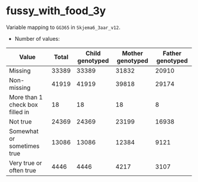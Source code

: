 # fussy_with_food_3y
Variable mapping to `GG365` in `Skjema6_3aar_v12`.
- Number of values:

| Value | Total | Child genotyped | Mother genotyped | Father genotyped |
| ----- | ----- | --------------- | ---------------- | ---------------- |
| Missing | 33389 | 33389 | 31832 | 20910 |
| Non-missing | 41919 | 41919 | 39818 | 29174 |
| More than 1 check box filled in | 18 | 18 | 18 |8 |
| Not true | 24369 | 24369 | 23199 |16938 |
| Somewhat or sometimes true | 13086 | 13086 | 12384 |9121 |
| Very true or often true | 4446 | 4446 | 4217 |3107 |



